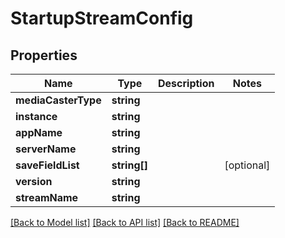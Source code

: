 # StartupStreamConfig

## Properties
Name | Type | Description | Notes
------------ | ------------- | ------------- | -------------
**mediaCasterType** | **string** |  | 
**instance** | **string** |  | 
**appName** | **string** |  | 
**serverName** | **string** |  | 
**saveFieldList** | **string[]** |  | [optional] 
**version** | **string** |  | 
**streamName** | **string** |  | 

[[Back to Model list]](../README.md#documentation-for-models) [[Back to API list]](../README.md#documentation-for-api-endpoints) [[Back to README]](../README.md)


